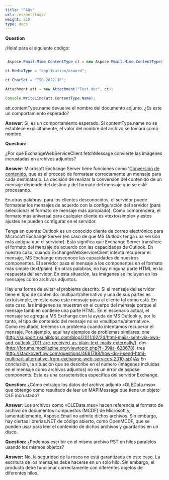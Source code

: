```yaml
---
title: "FAQs"
url: /es/net/faqs/
weight: 210
type: docs
---
```


**Question**

¡Hola! para el siguiente código:

``` java

 Aspose.Email.Mime.ContentType ct = new Aspose.Email.Mime.ContentType();

ct.MediaType = "application/msword";

ct.CharSet = "ISO-2022-JP";

Attachment att = new Attachment("Test.doc", ct);

Console.WriteLine(att.ContentType.Name);

```

att.contentType.name devuelve el nombre del documento adjunto. ¿Es este un comportamiento esperado?

**Answer**:
Sí, es un comportamiento esperado. Si contentType.name no se establece explícitamente, el valor del nombre del archivo se tomará como nombre.

**Question:**

¿Por qué ExchangeWebServiceClient.fetchMessage convierte las imágenes incrustadas en archivos adjuntos?

**Answer**:
Microsoft Exchange Server tiene funciones como '[Conversión de contenido](http://technet.microsoft.com/en-us/library/bb232174\(EXCHG.80\).aspx), que es el proceso de formatear correctamente un mensaje para cada destinatario. La decisión de realizar la conversión del contenido de un mensaje depende del destino y del formato del mensaje que se esté procesando.

En otras palabras, para los clientes desconocidos, el servidor puede formatear los mensajes de acuerdo con la configuración del servidor (para seleccionar el formato de mensaje más apropiado). Como comprenderá, el formato más universal para cualquier cliente es «texto/simple» y estos ajustes se pueden configurar en el servidor.

Tenga en cuenta: Outlook es un conocido cliente de correo electrónico para Microsoft Exchange Server (en caso de que MS Outlook tenga una versión más antigua que el servidor). Esto significa que Exchange Server transfiere el formato del mensaje de acuerdo con las capacidades de Outlook. En nuestro caso, cuando ExchangeWebServiceClient intenta recuperar el mensaje, MS Exchange desconoce las capacidades de nuestros componentes. El servidor pasa el mensaje a los componentes en el formato más simple (text/plain). En otras palabras, no hay ninguna parte HTML en la respuesta del servidor. En esta situación, las imágenes se incluyen en los mensajes como archivos adjuntos.

Hay una forma de evitar el problema descrito. Si el mensaje del servidor tiene el tipo de contenido: multipart/alternativo y una de sus partes es texto/simple, en este caso este mensaje pasa al cliente tal como está. En este caso, las imágenes se muestran en el cuerpo del mensaje porque el mensaje también contiene una parte HTML. En el escenario actual, el mensaje se agrega a MS Exchange con la ayuda de MS Outlook y, por lo tanto, el tipo de contenido del mensaje no es «multiparte/alternativo». Como resultado, tenemos un problema cuando intentamos recuperar el mensaje. Por ejemplo, aquí hay ejemplos de problemas similares: one (<http://support.risualblogs.com/blog/2011/02/24/html-mails-sent-via-owa-and-outlook-2011-are-received-as-plain-text-mails-externally/>), dos (<http://forums.mozillazine.org/viewtopic.php?f=39&t=628678>), tres (<http://stackoverflow.com/questions/4681798/how-do-i-send-html-multipart-alternative-from-exchange-web-services-2010-sp1)As> En conclusión, la situación que se describe en el número (imágenes incluidas en el mensaje como archivos adjuntos) no es un error de aspose components. Esta es una característica específica del servidor Exchange.

**Question:**
¿Cómo extraigo los datos del archivo adjunto «OLEData.mso» que obtengo como resultado de leer un MAPIMessage que tiene un objeto OLE incrustado?

**Answer**:
Los archivos como «OLEData.mso» hacen referencia al formato de archivo de documentos compuestos (MCDF) de Microsoft y, lamentablemente, Aspose.Email no admite dichos archivos. Sin embargo, hay ciertas librerías.NET de código abierto, como OpenMCDF, que se pueden usar para leer el contenido de dichos archivos y guardarlos en un disco.

**Question:**
¿Podemos escribir en el mismo archivo PST en hilos paralelos usando los mismos objetos?

**Answer:**
No, la seguridad de la rosca no está garantizada en este caso. La escritura de los mensajes debe hacerse en un solo hilo. Sin embargo, el producto debe funcionar correctamente con diferentes objetos de diferentes hilos.
